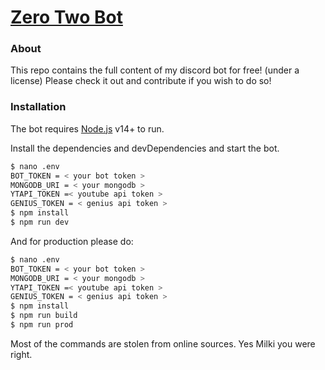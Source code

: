 # [Zero Two Bot](https://github.com/pxseu/ZeroTwoBot)

### About

This repo contains the full content of my discord bot for free! (under a license)
Please check it out and contribute if you wish to do so!

### Installation

The bot requires [Node.js](https://nodejs.org/) v14+ to run.

Install the dependencies and devDependencies and start the bot.

```sh
$ nano .env
BOT_TOKEN = < your bot token >
MONGODB_URI = < your mongodb >
YTAPI_TOKEN =< youtube api token >
GENIUS_TOKEN = < genius api token >
$ npm install
$ npm run dev
```

And for production please do:

```sh
$ nano .env
BOT_TOKEN = < your bot token >
MONGODB_URI = < your mongodb >
YTAPI_TOKEN =< youtube api token >
GENIUS_TOKEN = < genius api token >
$ npm install
$ npm run build
$ npm run prod
```

Most of the commands are stolen from online sources.
Yes Milki you were right.
